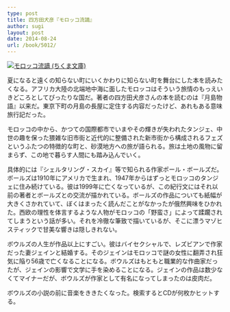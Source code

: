 ```yaml
---
type: post
title: 四方田犬彦『モロッコ流謫』
author: sugi
layout: post
date: 2014-08-24
url: /book/5012/
---
```

<a href="http://www.amazon.co.jp/exec/obidos/ASIN/4480431853/chezsugi-22/ref=nosim/" onclick="_gaq.push(['_trackEvent', 'outbound-article', 'http://www.amazon.co.jp/exec/obidos/ASIN/4480431853/chezsugi-22/ref=nosim/', '']);" name="amazletlink" target="_blank"><img src="http://i1.wp.com/ecx.images-amazon.com/images/I/51ABJ6ZSiEL._SL160_.jpg?w=660" alt="モロッコ流謫 (ちくま文庫)" class="alignleft"  data-recalc-dims="1" /></a>

夏になると遠くの知らない町にいくかわりに知らない町を舞台にした本を読みたくなる。アフリカ大陸の北端地中海に面したモロッコはそういう旅情のもっえいきどころとしてぴったりな国だ。著者の四方田犬彦さんの本を読むのは『月島物語』以来だ。東京下町の月島の長屋に定住する内容だったけど、あれもある意味旅行記だった。

モロッコの中から、かつての国際都市でいまやその輝きが失われたタンジェ、中世の趣を保った猥雑な旧市街と近代的に整備された新市街から構成されるフェズというふたつの特徴的な町と、砂漠地方への旅が語られる。旅は土地の風物に留まらず、この地で暮らす人間にも踏み込んでいく。

具体的には『シェルタリング・スカイ』等で知られる作家ポール・ボールズだ。ボールズは1910年にアメリカで生まれ、1947年からはずっとモロッコのタンジェに住み続けている。彼は1999年に亡くなっているが、この紀行文にはそれ以前の著者とボールズとの交流が描かれている。ボールズの作品についても紙幅が大きくさかれていて、ぼくはまったく読んだことがなかったが俄然興味をひかれた。西欧の理性を体言するような人物がモロッコの「野蛮さ」によって蹂躙されてしまうという話が多い。それを冷徹な筆致で描いているが、そこに漂うマゾヒスティックで甘美な響きは隠しきれない。

ボウルズの人生が作品以上にすごい。彼はバイセクシャルで、レズビアンで作家だった妻ジェインと結婚する。そのジェインはモロッコで謎の女性に翻弄され狂気に陥り56歳で亡くなることになる。ボウルズはもともと職業的な作曲家だったが、ジェインの影響で文学に手を染めることになる。ジェインの作品は数少なくてマイナーだが、ボウルズが作家として有名になってしまったのは皮肉だ。

ボウルズの小説の前に音楽をききたくなった。検索するとCDが何枚かヒットする。
